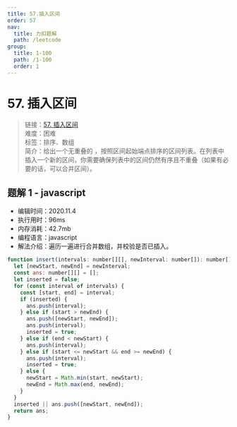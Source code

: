 ```yaml
---
title: 57.插入区间
order: 57
nav:
  title: 力扣题解
  path: /leetcode
group:
  title: 1-100
  path: /1-100
  order: 1
---
```


# 57. 插入区间

> 链接：[57. 插入区间](https://leetcode-cn.com/problems/insert-interval/)  
> 难度：困难  
> 标签：排序、数组  
> 简介：给出一个无重叠的 ，按照区间起始端点排序的区间列表。在列表中插入一个新的区间，你需要确保列表中的区间仍然有序且不重叠（如果有必要的话，可以合并区间）。

## 题解 1 - javascript

- 编辑时间：2020.11.4
- 执行用时：96ms
- 内存消耗：42.7mb
- 编程语言：javascript
- 解法介绍：遍历一遍进行合并数组，并校验是否已插入。

```javascript
function insert(intervals: number[][], newInterval: number[]): number[][] {
  let [newStart, newEnd] = newInterval;
  const ans: number[][] = [];
  let inserted = false;
  for (const interval of intervals) {
    const [start, end] = interval;
    if (inserted) {
      ans.push(interval);
    } else if (start > newEnd) {
      ans.push([newStart, newEnd]);
      ans.push(interval);
      inserted = true;
    } else if (end < newStart) {
      ans.push(interval);
    } else if (start <= newStart && end >= newEnd) {
      ans.push(interval);
      inserted = true;
    } else {
      newStart = Math.min(start, newStart);
      newEnd = Math.max(end, newEnd);
    }
  }
  inserted || ans.push([newStart, newEnd]);
  return ans;
}
```
